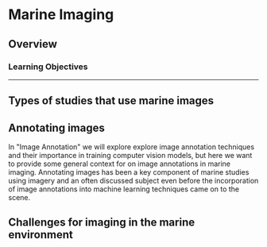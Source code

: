 # Marine Imaging

## Overview

### Learning Objectives

---

## Types of studies that use marine images

## Annotating images
In "Image Annotation" we will explore explore image annotation techniques and their importance in training computer vision models, but here we want to provide some general context for on image annotations in marine imaging. Annotating images has been a key component of marine studies using imagery and an often discussed subject even before the incorporation of image annotations into machine learning techniques came on to the scene. 

## Challenges for imaging in the marine environment
